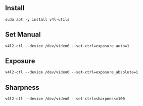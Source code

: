 
## Install

```
sudo apt -y install v4l-utils
```

## Set Manual

```
v4l2-ctl --device /dev/video0 --set-ctrl=exposure_auto=1
```

## Exposure

```
v4l2-ctl --device /dev/video0 --set-ctrl=exposure_absolute=1
```

## Sharpness

```
v4l2-ctl --device /dev/video0 --set-ctrl=sharpness=100
```

